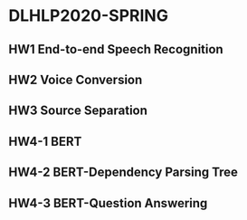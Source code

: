 # DLHLP2020-SPRING
## HW1 End-to-end Speech Recognition
## HW2 Voice Conversion
## HW3 Source Separation
## HW4-1 BERT
## HW4-2 BERT-Dependency Parsing Tree
## HW4-3 BERT-Question Answering